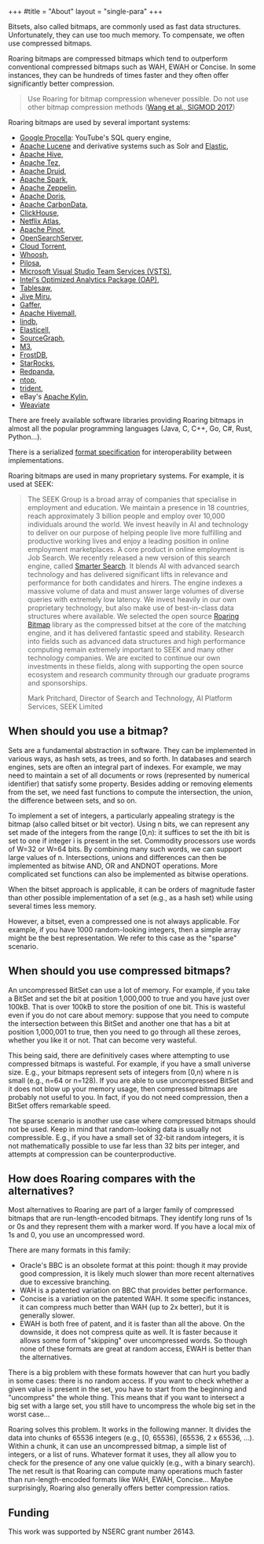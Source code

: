+++
#title = "About"
layout = "single-para"
+++

Bitsets, also called bitmaps, are commonly used as fast data structures. Unfortunately, they can use too much memory. To compensate, we often use compressed bitmaps.

Roaring bitmaps are compressed bitmaps which tend to outperform conventional compressed bitmaps such as WAH, EWAH or Concise. In some instances, they can be hundreds of times faster and they often offer significantly better compression.

>Use Roaring for bitmap compression whenever possible. Do not use other bitmap compression methods ([Wang et al., SIGMOD 2017](http://db.ucsd.edu/wp-content/uploads/2017/03/sidm338-wangA.pdf))

Roaring bitmaps are used by several important systems:

*   [Google Procella](https://research.google/pubs/pub48388/): YouTube's SQL query engine,
*   [Apache Lucene](http://lucene.apache.org/core/) and derivative systems such as Solr and [Elastic](https://www.elastic.co/),
*   [Apache Hive](http://hive.apache.org),
*   [Apache Tez](http://tez.apache.org),
*   [Apache Druid](http://druid.io/),
*   [Apache Spark](http://spark.apache.org),
*   [Apache Zeppelin](https://zeppelin.apache.org),
*   [Apache Doris](http://doris.incubator.apache.org),
*   [Apache CarbonData](https://carbondata.apache.org),
*   [ClickHouse](https://clickhouse.com),
*   [Netflix Atlas](https://github.com/Netflix/atlas),
*   [Apache Pinot](https://pinot.apache.org),
*   [OpenSearchServer](http://www.opensearchserver.com),
*   [Cloud Torrent](https://github.com/jpillora/cloud-torrent),
*   [Whoosh](https://pypi.python.org/pypi/Whoosh/),
*   [Pilosa](https://www.pilosa.com/),
*   [Microsoft Visual Studio Team Services (VSTS)](https://www.visualstudio.com/team-services/),
*   [Intel's Optimized Analytics Package (OAP)](https://github.com/Intel-bigdata/OAP),
*   [Tablesaw](https://github.com/jtablesaw/tablesaw),
*   [Jive Miru](https://github.com/jivesoftware/miru),
*   [Gaffer](https://github.com/gchq/Gaffer),
*   [Apache Hivemall](http://hivemall.incubator.apache.org),
*   [lindb](https://github.com/lindb/lindb),
*   [Elasticell](https://github.com/deepfabric/elasticell),
*   [SourceGraph](https://github.com/sourcegraph/sourcegraph),
*   [M3](https://github.com/m3db/m3),
*   [FrostDB](https://github.com/polarsignals/frostdb),
*   [StarRocks](https://github.com/StarRocks/starrocks),
*   [Redpanda](https://github.com/redpanda-data/redpanda),
*   [ntop](https://www.ntop.org),
*   [trident](https://github.com/NetApp/trident),
*   eBay's [Apache Kylin](http://kylin.io),
*   [Weaviate](https://weaviate.io)

There are freely available software libraries providing Roaring bitmaps in almost all the popular programming languages (Java, C, C++, Go, C#, Rust, Python...).

There is a serialized [format specification](https://github.com/RoaringBitmap/RoaringFormatSpec/) for interoperability between implementations.


Roaring bitmaps are used in many proprietary systems. For example, it is used at SEEK:

> The SEEK Group is a broad array of companies that specialise in employment and education. We maintain a presence in 18 countries, reach approximately 3 billion people and employ over 10,000 individuals around the world. We invest heavily in AI and technology to deliver on our purpose of helping people live more fulfilling and productive working lives and enjoy a leading position in online employment marketplaces. A core product in online employment is Job Search. We recently released a new version of this search engine, called [Smarter Search](https://www.seek.com.au/about/news/seek-smarter-search-with-ai). It blends AI with advanced search technology and has delivered significant lifts in relevance and performance for both candidates and hirers. The engine indexes a massive volume of data and must answer large volumes of diverse queries with extremely low latency. We invest heavily in our own proprietary technology, but also make use of best-in-class data structures where available. We selected the open source [Roaring Bitmap](https://roaringbitmap.org/) library as the compressed bitset at the core of the matching engine, and it has delivered fantastic speed and stability. Research into fields such as advanced data structures and high performance computing remain extremely important to SEEK and many other technology companies. We are excited to continue our own investments in these fields, along with supporting the open source ecosystem and research community through our graduate programs and sponsorships.
>
> Mark Pritchard,
> Director of Search and Technology,
> AI Platform Services,
> SEEK Limited

## When should you use a bitmap?

Sets are a fundamental abstraction in software. They can be implemented in various ways, as hash sets, as trees, and so forth. In databases and search engines, sets are often an integral part of indexes. For example, we may need to maintain a set of all documents or rows (represented by numerical identifier) that satisfy some property. Besides adding or removing elements from the set, we need fast functions to compute the intersection, the union, the difference between sets, and so on.

To implement a set of integers, a particularly appealing strategy is the bitmap (also called bitset or bit vector). Using n bits, we can represent any set made of the integers from the range [0,n): it suffices to set the ith bit is set to one if integer i is present in the set. Commodity processors use words of W=32 or W=64 bits. By combining many such words, we can support large values of n. Intersections, unions and differences can then be implemented as bitwise AND, OR and ANDNOT operations. More complicated set functions can also be implemented as bitwise operations.

When the bitset approach is applicable, it can be orders of magnitude faster than other possible implementation of a set (e.g., as a hash set) while using several times less memory.


However, a bitset, even a compressed one is not always applicable. For example, if you have 1000 random-looking integers, then a simple array might be the best representation. We refer to this case as the "sparse" scenario.

## When should you use compressed bitmaps?

An uncompressed BitSet can use a lot of memory. For example, if you take a BitSet and set the bit at position 1,000,000 to true and you have just over 100kB. That is over 100kB to store the position of one bit. This is wasteful even if you do not care about memory: suppose that you need to compute the intersection between this BitSet and another one that has a bit at position 1,000,001 to true, then you need to go through all these zeroes, whether you like it or not. That can become very wasteful.

This being said, there are definitively cases where attempting to use compressed bitmaps is wasteful. For example, if you have a small universe size. E.g., your bitmaps represent sets of integers from [0,n) where n is small (e.g., n=64 or n=128). If you are able to use uncompressed BitSet and it does not blow up your memory usage, then compressed bitmaps are probably not useful to you. In fact, if you do not need compression, then a BitSet offers remarkable speed.

The sparse scenario is another use case where compressed bitmaps should not be used.
Keep in mind that random-looking data is usually not compressible. E.g., if you have a small set of
32-bit random integers, it is not mathematically possible to use far less than 32 bits per integer,
and attempts at compression can be counterproductive.

## How does Roaring compares with the alternatives?

Most alternatives to Roaring are part of a larger family of compressed bitmaps that are run-length-encoded bitmaps. They identify long runs of 1s or 0s and they represent them with a marker word. If you have a local mix of 1s and 0, you use an uncompressed word.

There are many formats in this family:

*   Oracle's BBC is an obsolete format at this point: though it may provide good compression, it is likely much slower than more recent alternatives due to excessive branching.
*   WAH is a patented variation on BBC that provides better performance.
*   Concise is a variation on the patented WAH. It some specific instances, it can compress much better than WAH (up to 2x better), but it is generally slower.
*   EWAH is both free of patent, and it is faster than all the above. On the downside, it does not compress quite as well. It is faster because it allows some form of "skipping" over uncompressed words. So though none of these formats are great at random access, EWAH is better than the alternatives.

There is a big problem with these formats however that can hurt you badly in some cases: there is no random access. If you want to check whether a given value is present in the set, you have to start from the beginning and "uncompress" the whole thing. This means that if you want to intersect a big set with a large set, you still have to uncompress the whole big set in the worst case...

Roaring solves this problem. It works in the following manner. It divides the data into chunks of 65536 integers (e.g., [0, 65536), [65536, 2 x 65536, ...). Within a chunk, it can use an uncompressed bitmap, a simple list of integers, or a list of runs. Whatever format it uses, they all allow you to check for the presence of any one value quickly (e.g., with a binary search). The net result is that Roaring can compute many operations much faster than run-length-encoded formats like WAH, EWAH, Concise... Maybe surprisingly, Roaring also generally offers better compression ratios.


## Funding

This work was supported by NSERC grant number 26143.
